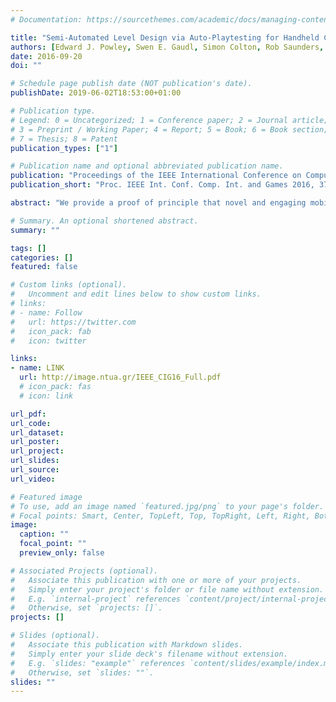```yaml
---
# Documentation: https://sourcethemes.com/academic/docs/managing-content/

title: "Semi-Automated Level Design via Auto-Playtesting for Handheld Casual Game Creation"
authors: [Edward J. Powley, Swen E. Gaudl, Simon Colton, Rob Saunders, Mark J. Nelson]
date: 2016-09-20
doi: ""

# Schedule page publish date (NOT publication's date).
publishDate: 2019-06-02T18:53:00+01:00

# Publication type.
# Legend: 0 = Uncategorized; 1 = Conference paper; 2 = Journal article;
# 3 = Preprint / Working Paper; 4 = Report; 5 = Book; 6 = Book section;
# 7 = Thesis; 8 = Patent
publication_types: ["1"]

# Publication name and optional abbreviated publication name.
publication: "Proceedings of the IEEE International Conference on Computational Intelligence and Games 2016, 20-23 September 2016, Santorini, pages 372--379"
publication_short: "Proc. IEEE Int. Conf. Comp. Int. and Games 2016, 372--379"

abstract: "We provide a proof of principle that novel and engaging mobile casual games with new aesthetics, game mechanics and player interactions can be designed and tested directly on the device for which they are intended. We describe the Gamika iOS application which includes generative art assets; a design interface enabling the making of physics-based casual games containing multiple levels with aspects ranging from Frogger-like to Asteroids-like and beyond; a configurable automated playtester which can give feedback on the playability of levels; and an automated fine-tuning engine which searches for level parameterisations that enable the game to pass a battery of tests, as evaluated by the auto-playtester. Each aspect of the implementation represents a baseline with much room for improvement, and we present some experimental results and describe how these will guide the future directions for Gamika."

# Summary. An optional shortened abstract.
summary: ""

tags: []
categories: []
featured: false

# Custom links (optional).
#   Uncomment and edit lines below to show custom links.
# links:
# - name: Follow
#   url: https://twitter.com
#   icon_pack: fab
#   icon: twitter

links:
- name: LINK
  url: http://image.ntua.gr/IEEE_CIG16_Full.pdf
  # icon_pack: fas
  # icon: link

url_pdf:
url_code:
url_dataset:
url_poster:
url_project:
url_slides:
url_source:
url_video:

# Featured image
# To use, add an image named `featured.jpg/png` to your page's folder. 
# Focal points: Smart, Center, TopLeft, Top, TopRight, Left, Right, BottomLeft, Bottom, BottomRight.
image:
  caption: ""
  focal_point: ""
  preview_only: false

# Associated Projects (optional).
#   Associate this publication with one or more of your projects.
#   Simply enter your project's folder or file name without extension.
#   E.g. `internal-project` references `content/project/internal-project/index.md`.
#   Otherwise, set `projects: []`.
projects: []

# Slides (optional).
#   Associate this publication with Markdown slides.
#   Simply enter your slide deck's filename without extension.
#   E.g. `slides: "example"` references `content/slides/example/index.md`.
#   Otherwise, set `slides: ""`.
slides: ""
---
```

